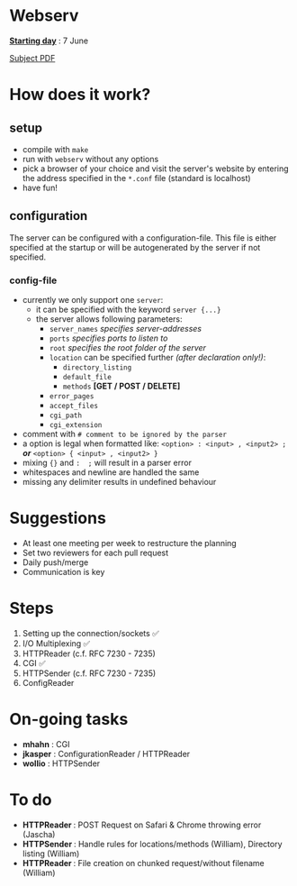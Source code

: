 # Webserv

<strong><ins>Starting day</ins></strong> : 7 June

[Subject PDF](https://github.com/williamollio/webserv/blob/master/subject.pdf)

# How does it work?
## setup
- compile with ``make``
- run with ``webserv`` without any options
- pick a browser of your choice and visit the server's website by entering the address specified in the ``*.conf`` file (standard is localhost)
- have fun!

## configuration
The server can be configured with a configuration-file. This file is either specified at the startup or will be autogenerated by the server if not specified.

### config-file 
- currently we only support one ``server``:
  - it can be specified with the keyword ``server {...}``
  - the server allows following parameters:
    - ``server_names`` _specifies server-addresses_
    - ``ports``        _specifies ports to listen to_
    - ``root``         _specifies the root folder of the server_
    - ``location`` can be specified further _(after declaration only!)_:
      - ``directory_listing`` 
      - ``default_file``
      - ``methods`` **[GET / POST / DELETE]**
    - ``error_pages``
    - ``accept_files``
    - ``cgi_path``
    - ``cgi_extension``
- comment with ``# comment to be ignored by the parser``
- a option is legal when formatted like: ``<option> : <input> , <input2> ;`` **_or_** ``<option> { <input> , <input2> }``
- mixing ``{}`` and ``:  ;`` will result in a parser error
- whitespaces and newline are handled the same
- missing any delimiter results in undefined behaviour


# Suggestions

- At least one meeting per week to restructure the planning
- Set two reviewers for each pull request
- Daily push/merge
- Communication is key

# Steps

1. Setting up the connection/sockets ✅
2. I/O Multiplexing ✅
3. HTTPReader (c.f. RFC 7230 - 7235)
4. CGI ✅
5. HTTPSender (c.f. RFC 7230 - 7235)
6. ConfigReader

# On-going tasks

- <strong>mhahn</strong> : CGI
- <strong>jkasper</strong> : ConfigurationReader / HTTPReader
- <strong>wollio</strong> : HTTPSender

# To do
- <strong> HTTPReader </strong>: POST Request on Safari & Chrome throwing error (Jascha)
- <strong> HTTPSender </strong> : Handle rules for locations/methods (William), Directory listing (William)
- <strong> HTTPReader </strong> : File creation on chunked request/without filename (William)
